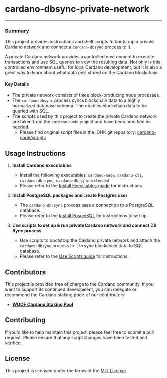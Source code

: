 # cardano-dbsync-private-network

---

### Summary
This project provides instructions and shell scripts to bootstrap a private Cardano network and connect a `cardano-dbsync` process to it. 

A private Cardano network provides a controlled environment to execute transactions and use SQL queries to view the resulting data.
Not only is this controlled environment useful for local Cardano development, 
but it is also a great way to learn about what data gets stored on the Cardano blockchain.

#### Key Details
- The private network consists of three block-producing node processes.
- The `cardano-dbsync` process syncs blockchain data to a highly normalized database schema. This enables blockchain data to be queried with SQL. 
- The scripts used by this project to create the private Cardano network are taken from the `cardano-node` project and have been modified as needed.
    - Please find original script files in the IOHK git repository: [cardano-node/scripts](https://github.com/input-output-hk/cardano-node/tree/master/scripts) 

## Usage Instructions

1. **Install Cardano executables**

    * Install the following executables: `cardano-node`, `cardano-cli`, `cardano-db-sync`, `cardano-db-sync-extended`
    * Please refer to the [Install Executables guide](1-INSTALL_EXECUTABLES.md) for instructions.
    
2. **Install PostgreSQL packages and create Postgres user** 
    
    * The `cardano-db-sync` process uses a connection to a PostgreSQL database.
    * Please refer to the [Install PosgreSQL](2-INSTALL_POSTGRESQL.md) for instructions to set up.

3. **Use scripts to set up & run private Cardano network and connect DB Sync process**

    * Use scripts to bootstrap the Cardano private network and attach the `cardano-dbsync` process to it to sync blockchain data to SQL database.
    * Please refer to the [Use Scripts guide](3-USE_SCRIPTS.md) for instructions. 

## Contributors

This project is provided free of charge to the Cardano community. If you want to support its continued development, you can delegate or recommend the Cardano staking pools of our contributors:

- [**WOOF Cardano Staking Pool**](https://woofpool.github.io/)

## Contributing

If you'd like to help maintain this project, please feel free to submit a pull request. Please ensure that any script changes have been tested and verified.

## License

This project is licensed under the terms of the [MIT License](LICENSE).